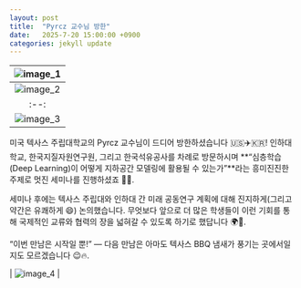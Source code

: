 ```yaml
---
layout: post
title:  "Pyrcz 교수님 방한"
date:   2025-7-20 15:00:00 +0900
categories: jekyll update
---
```


| ![image_1](https://github.com/Inha-ERE/cure.github.io/blob/main/_images/Pyrcz_3.jpg?raw=true) | 
|:--:| 
| ![image_2](https://github.com/Inha-ERE/cure.github.io/blob/main/_images/Pyrcz_2.jpg?raw=true) | 
|:--:| 
| ![image_3](https://github.com/Inha-ERE/cure.github.io/blob/main/_images/Pyrcz_1.jpg?raw=true) | 

미국 텍사스 주립대학교의 Pyrcz 교수님이 드디어 방한하셨습니다 🇺🇸✈️🇰🇷!
인하대학교, 한국지질자원연구원, 그리고 한국석유공사를 차례로 방문하시며
**“심층학습(Deep Learning)이 어떻게 지하공간 모델링에 활용될 수 있는가”**라는 흥미진진한 주제로 멋진 세미나를 진행하셨죠 🧠💡.

세미나 후에는 텍사스 주립대와 인하대 간 미래 공동연구 계획에 대해 진지하게(그리고 약간은 유쾌하게 😄) 논의했습니다.
무엇보다 앞으로 더 많은 학생들이 이런 기회를 통해
국제적인 교류와 협력의 장을 넓혀갈 수 있도록 하기로 했답니다 🌍🤝.

“이번 만남은 시작일 뿐!” — 다음 만남은 아마도 텍사스 BBQ 냄새가 풍기는 곳에서일지도 모르겠습니다 😉🔥.

| ![image_4](https://github.com/Inha-ERE/cure.github.io/blob/main/_images/Pyrcz_4.jpg?raw=true) | 
